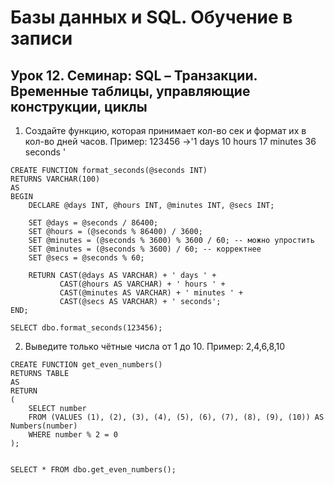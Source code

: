 # Базы данных и SQL. Обучение в записи
## Урок 12. Семинар: SQL – Транзакции. Временные таблицы, управляющие конструкции, циклы

1. Создайте функцию, которая принимает кол-во сек и формат их в кол-во дней часов.
Пример: 123456 ->'1 days 10 hours 17 minutes 36 seconds '

```
CREATE FUNCTION format_seconds(@seconds INT)
RETURNS VARCHAR(100)
AS
BEGIN
    DECLARE @days INT, @hours INT, @minutes INT, @secs INT;
    
    SET @days = @seconds / 86400;
    SET @hours = (@seconds % 86400) / 3600;
    SET @minutes = (@seconds % 3600) % 3600 / 60; -- можно упростить
    SET @minutes = (@seconds % 3600) / 60; -- корректнее
    SET @secs = @seconds % 60;
    
    RETURN CAST(@days AS VARCHAR) + ' days ' +
           CAST(@hours AS VARCHAR) + ' hours ' +
           CAST(@minutes AS VARCHAR) + ' minutes ' +
           CAST(@secs AS VARCHAR) + ' seconds';
END;

SELECT dbo.format_seconds(123456); 
```

2. Выведите только чётные числа от 1 до 10.
Пример: 2,4,6,8,10
```
CREATE FUNCTION get_even_numbers()
RETURNS TABLE
AS
RETURN
(
    SELECT number
    FROM (VALUES (1), (2), (3), (4), (5), (6), (7), (8), (9), (10)) AS Numbers(number)
    WHERE number % 2 = 0
);


SELECT * FROM dbo.get_even_numbers();
```
